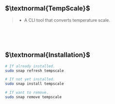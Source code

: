 ## $\textnormal{TempScale}$

> - A CLI tool that converts temperature scale.

<br />
<br />
<br />



## $\textnormal{Installation}$

```sh
# If already installed.
sudo snap refresh tempscale

# If not yet installed.
sudo snap install tempscale

# If want to remove.
sudo snap remove tempscale
```
